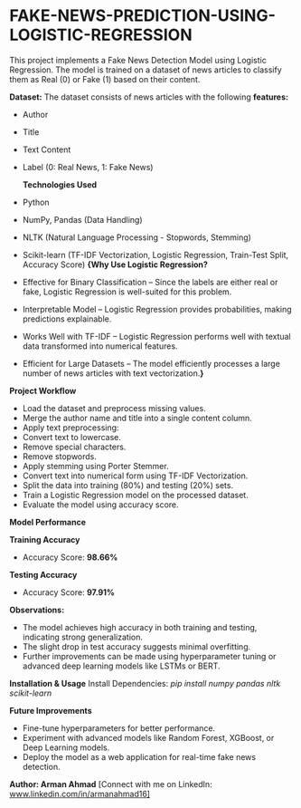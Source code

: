 # FAKE-NEWS-PREDICTION-USING-LOGISTIC-REGRESSION

This project implements a Fake News Detection Model using Logistic Regression. The model is trained on a dataset of news articles to classify them as Real (0) or Fake (1) based on their content.

**Dataset:**
The dataset consists of news articles with the following 
**features:**

* Author
* Title
* Text Content
* Label (0: Real News, 1: Fake News)

  **Technologies Used**
* Python
* NumPy, Pandas (Data Handling)
* NLTK (Natural Language Processing - Stopwords, Stemming)
* Scikit-learn (TF-IDF Vectorization, Logistic Regression, Train-Test Split, Accuracy Score)
  **{Why Use Logistic Regression?**
* Effective for Binary Classification – Since the labels are either real or fake, Logistic Regression is well-suited for this problem.
* Interpretable Model – Logistic Regression provides probabilities, making predictions explainable.
* Works Well with TF-IDF – Logistic Regression performs well with textual data transformed into numerical features.
* Efficient for Large Datasets – The model efficiently processes a large number of news articles with text vectorization.**}**
  
**Project Workflow**
* Load the dataset and preprocess missing values.
* Merge the author name and title into a single content column.
* Apply text preprocessing:
* Convert text to lowercase.
* Remove special characters.
* Remove stopwords.
* Apply stemming using Porter Stemmer.
* Convert text into numerical form using TF-IDF Vectorization.
* Split the data into training (80%) and testing (20%) sets.
* Train a Logistic Regression model on the processed dataset.
* Evaluate the model using accuracy score.

**Model Performance**

**Training Accuracy**
* Accuracy Score: **98.66%**
  
**Testing Accuracy**
* Accuracy Score: **97.91%**

**Observations:**
* The model achieves high accuracy in both training and testing, indicating strong generalization.
* The slight drop in test accuracy suggests minimal overfitting.
* Further improvements can be made using hyperparameter tuning or advanced deep learning models like LSTMs or BERT.
  
**Installation & Usage**
Install Dependencies: *pip install numpy pandas nltk scikit-learn*

**Future Improvements**
* Fine-tune hyperparameters for better performance.
* Experiment with advanced models like Random Forest, XGBoost, or Deep Learning models.
* Deploy the model as a web application for real-time fake news detection.

**Author: Arman Ahmad**
[Connect with me on LinkedIn: www.linkedin.com/in/armanahmad16]
